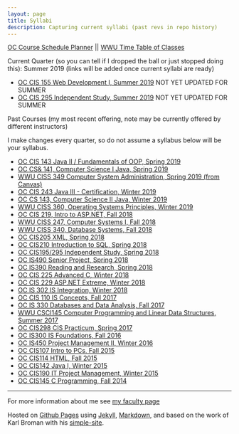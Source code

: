```yaml
---
layout: page
title: Syllabi
description: Capturing current syllabi (past revs in repo history)
---
```


[OC Course Schedule Planner](https://apps.olympic.edu/classschedule/Default.aspx) ||
[WWU Time Table of Classes](https://admin.wwu.edu/pls/wwis/wwskcfnd.TimeTable)

Current Quarter (so you can tell if I dropped the ball or just stopped doing this): Summer 2019 (links will be added once current syllabi are ready)

- [OC CIS 155 Web Development I, Summer 2019](CIS155U19.html) NOT YET UPDATED FOR SUMMER
- [OC CIS 295 Independent Study, Summer 2019](CIS295U19.html) NOT YET UPDATED FOR SUMMER

Past Courses (my most recent offering, note may be currently offered by different instructors)

I make changes every quarter, so do not assume a syllabus below will be your syllabus.

- [OC CIS 143 Java II / Fundamentals of OOP, Spring 2019](CIS143.html)
- [OC CS& 141, Computer Science I Java, Spring 2019](CS141.html)
- [WWU CISS 349 Computer System Administration, Spring 2019 (from Canvas)](CISS349.html)
- [OC CIS 243 Java III - Certification, Winter 2019](CIS243W19.html)
- [OC CS 143, Computer Science II Java, Winter 2019](CS143.html)
- [WWU CISS 360, Operating Systems Principles, Winter 2019](CISS360.html)
- [OC CIS 219, Intro to ASP.NET, Fall 2018](CIS219F18.html)
- [WWU CISS 247, Computer Systems I, Fall 2018](CISS247.html)
- [WWU CISS 340, Database Systems, Fall 2018](CISS340.html)
- [OC CIS205 XML, Spring 2018](CIS205S19.html)
- [OC CIS210 Introduction to SQL, Spring 2018](CIS210S19.html)
- [OC CIS195/295 Independent Study, Spring 2018](CIS195295.html)
- [OC IS490 Senior Project, Spring 2018](IS490.html)
- [OC IS390 Reading and Research, Spring 2018](IS390.html)
- [OC CIS 225 Advanced C, Winter 2018](CIS225.html)
- [OC CIS 229 ASP.NET Extreme, Winter 2018](CIS229.html)
- [OC IS 302 IS Integration, Winter 2018](IS302.html)
- [OC CIS 110 IS Concepts, Fall 2017](CIS110.html)
- [OC IS 330 Databases and Data Analysis, Fall 2017](IS330.html)
- [WWU CSCI145 Computer Programming and Linear Data Structures, Summer 2017](CSCI145.html)
- [OC CIS298 CIS Practicum, Spring 2017](CIS298.html)
- [OC IS300 IS Foundations, Fall 2016](archive/2016_Fall_IS300_Item_2250_2251_syllabus_v0.pdf)
- [OC IS450 Project Management II, Winter 2016](archive/2016_Winter_IS_450_Syllabus_Garripoli.pdf)
- [OC CIS107 Intro to PCs, Fall 2015](archive/2015_Fall_CIS_107_Item_2152_Syllabus.html)
- [OC CIS114 HTML, Fall 2015](archive/2015_Fall_CIS_114_Item_2170_Syllabus.html)
- [OC CIS142 Java I, Winter 2015](archive/2015_Winter_CIS_142_Syllabus_Garripoli.html)
- [OC CIS190 IT Project Management, Winter 2015](archive/2015_Winter_CIS_190_Syllabus_Garripoli.html)
- [OC CIS145 C Programming, Fall 2014](archive/2014_Fall_CIS_145_Syllabus_Garripoli.html)

---

For more information about me see [my faculty page](https://argoc.github.io/faculty)


Hosted on
[Github Pages](http://pages.github.com) using
[Jekyll](http://jekyllrb.com/),
[Markdown](https://daringfireball.net/projects/markdown/), and
based on the work of Karl Broman with his
[simple-site](http://kbroman.gitpage.io/simple-site).

